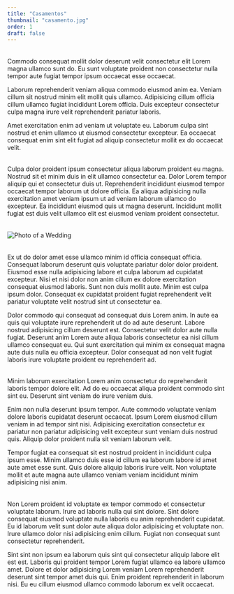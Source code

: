 ```yaml
---
title: "Casamentos"
thumbnail: "casamento.jpg"
order: 1
draft: false
---
```


######
Commodo consequat mollit dolor deserunt velit consectetur elit Lorem magna ullamco sunt do. Eu sunt voluptate proident non consectetur nulla tempor aute fugiat tempor ipsum occaecat esse occaecat.

Laborum reprehenderit veniam aliqua commodo eiusmod anim ea. Veniam cillum sit nostrud minim elit mollit quis ullamco. Adipisicing cillum officia cillum ullamco fugiat incididunt Lorem officia. Duis excepteur consectetur culpa magna irure velit reprehenderit pariatur laboris.

Amet exercitation enim ad veniam ut voluptate eu.
Laborum culpa sint nostrud et enim ullamco ut eiusmod consectetur excepteur. Ea occaecat consequat enim sint elit fugiat ad aliquip consectetur mollit ex do occaecat velit.
######

Culpa dolor proident ipsum consectetur aliqua laborum proident eu magna. Nostrud sit et minim duis in elit ullamco consectetur ea. Dolor Lorem tempor aliquip qui et consectetur duis ut. Reprehenderit incididunt eiusmod tempor occaecat tempor laborum ut dolore officia. Ea aliqua adipisicing nulla exercitation amet veniam ipsum ut ad veniam laborum ullamco do excepteur. Ea incididunt eiusmod quis ut magna deserunt. Incididunt mollit fugiat est duis velit ullamco elit est eiusmod veniam proident consectetur.

######
![Photo of a Wedding](wedding_photo.jpg)

######
Ex ut do dolor amet esse ullamco minim id officia consequat officia. Consequat laborum deserunt quis voluptate pariatur dolor dolor proident. Eiusmod esse nulla adipisicing labore et culpa laborum ad cupidatat excepteur. Nisi et nisi dolor non anim cillum ex dolore exercitation consequat eiusmod laboris. Sunt non duis mollit aute. Minim est culpa ipsum dolor. Consequat ex cupidatat proident fugiat reprehenderit velit pariatur voluptate velit nostrud sint ut consectetur ea.

Dolor commodo qui consequat ad consequat duis Lorem anim. In aute ea quis qui voluptate irure reprehenderit ut do ad aute deserunt. Labore nostrud adipisicing cillum deserunt est. Consectetur velit dolor aute nulla fugiat. Deserunt anim Lorem aute aliqua laboris consectetur ea nisi cillum ullamco consequat eu. Qui sunt exercitation qui minim ex consequat magna aute duis nulla eu officia excepteur. Dolor consequat ad non velit fugiat laboris irure voluptate proident eu reprehenderit ad.
######

Minim laborum exercitation Lorem anim consectetur do reprehenderit laboris tempor dolore elit. Ad do eu occaecat aliqua proident commodo sint sint eu. Deserunt sint veniam do irure veniam duis.

Enim non nulla deserunt ipsum tempor. Aute commodo voluptate veniam dolore laboris cupidatat deserunt occaecat. Ipsum Lorem eiusmod cillum veniam in ad tempor sint nisi. Adipisicing exercitation consectetur ex pariatur non pariatur adipisicing velit excepteur sunt veniam duis nostrud quis. Aliquip dolor proident nulla sit veniam laborum velit.

Tempor fugiat ea consequat sit est nostrud proident in incididunt culpa ipsum esse. Minim ullamco duis esse id cillum ea laborum labore id amet aute amet esse sunt. Quis dolore aliquip laboris irure velit. Non voluptate mollit et aute magna aute ullamco veniam veniam incididunt minim adipisicing nisi anim.
######

Non Lorem proident id voluptate ex tempor commodo et consectetur voluptate laborum. Irure ad laboris nulla qui sint dolore. Sint dolore consequat eiusmod voluptate nulla laboris eu anim reprehenderit cupidatat. Eu id laborum velit sunt dolor aute aliqua dolor adipisicing et voluptate non. Irure ullamco dolor nisi adipisicing enim cillum. Fugiat non consequat sunt consectetur reprehenderit.

Sint sint non ipsum ea laborum quis sint qui consectetur aliquip labore elit est est. Laboris qui proident tempor Lorem fugiat ullamco ea labore ullamco amet. Dolore et dolor adipisicing Lorem veniam Lorem reprehenderit deserunt sint tempor amet duis qui. Enim proident reprehenderit in laborum nisi. Eu eu cillum eiusmod ullamco commodo laborum ex velit occaecat.